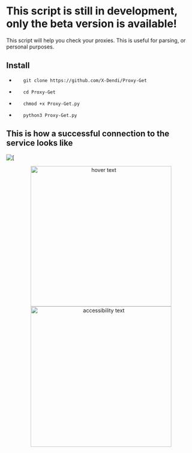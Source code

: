 This script is still in development, only the beta version is available!
=========================================================================
This script will help you check your proxies.
This is useful for parsing, or personal purposes.

Install
-------
-        git clone https://github.com/X-Dendi/Proxy-Get
-        cd Proxy-Get
-        chmod +x Proxy-Get.py
-        python3 Proxy-Get.py

This is how a successful connection to the service looks like
-------------------------------------------------------------

![\[](http://skrinshoter.ru/s/050720/PO6FlgGo)
<p align="center">
  <img src="https://skrinshoter.ru/i/050720/PO6FlgGo.jpg?download=1" width="375" title="hover text">
  <img src="https://skrinshoter.ru/i/050720/PO6FlgGo.jpg?download=1" width="375" alt="accessibility text">
</p>
